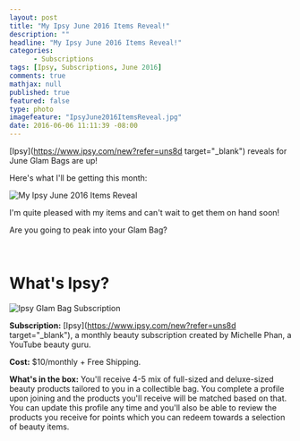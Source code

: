 ```yaml
---
layout: post
title: "My Ipsy June 2016 Items Reveal!"
description: ""
headline: "My Ipsy June 2016 Items Reveal!"
categories: 
      - Subscriptions
tags: [Ipsy, Subscriptions, June 2016]
comments: true
mathjax: null
published: true
featured: false
type: photo
imagefeature: "IpsyJune2016ItemsReveal.jpg"
date: 2016-06-06 11:11:39 -08:00
---
```


[Ipsy](https://www.ipsy.com/new?refer=uns8d target="_blank") reveals for June Glam Bags are up!

Here's what I'll be getting this month:

![My Ipsy June 2016 Items Reveal](http://whatsupmailbox.com/images/IpsyJune2016ItemsReveal.jpg)

I'm quite pleased with my items and can't wait to get them on hand soon!

Are you going to peak into your Glam Bag?

<br>

# What's Ipsy?

![Ipsy Glam Bag Subscription](http://whatsupmailbox.com/images/IpsyLogo.jpg)

**Subscription:** [Ipsy](https://www.ipsy.com/new?refer=uns8d target="_blank"), a monthly beauty subscription created by Michelle Phan, a YouTube beauty guru.

**Cost:** $10/monthly + Free Shipping.

**What's in the box:** You'll receive 4-5 mix of full-sized and deluxe-sized beauty products tailored to you in a collectible bag. You complete a profile upon joining and the products you'll receive will be matched based on that. You can update this profile any time and you'll also be able to review the products you receive for points which you can redeem towards a selection of beauty items.
